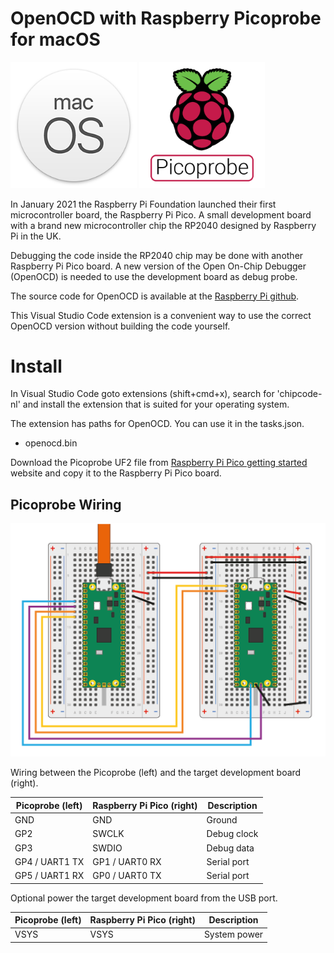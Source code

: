 # OpenOCD with Raspberry Picoprobe for macOS

<div>
<img src="https://raw.githubusercontent.com/chipcode-nl/picoprobe-mac/master/images/macOS.png" alt="macOS" width="40%">
<img src="https://raw.githubusercontent.com/chipcode-nl/picoprobe-mac/master/images/Raspberry_Picoprobe_512.png" alt="Raspberry Picoprobe" width="40%">
</div>

In January 2021 the Raspberry Pi Foundation launched their first microcontroller 
board, the Raspberry Pi Pico. A small development board with a brand new 
microcontroller chip the RP2040 designed by Raspberry Pi in the UK. 

Debugging the code inside the RP2040 chip may be done with another Raspberry Pi 
Pico board. A new version of the Open On-Chip Debugger (OpenOCD) is needed to 
use the development board as debug probe. 

The source code for OpenOCD is available at the 
[Raspberry Pi github](https://github.com/raspberrypi/openocd).

This Visual Studio Code extension is a convenient way to use the correct OpenOCD 
version without building the code yourself.

# Install
In Visual Studio Code goto extensions (shift+cmd+x), search for 'chipcode-nl' and install the extension that is suited for your operating system.

The extension has paths for OpenOCD. You can use it in the tasks.json.

- openocd.bin

Download the Picoprobe UF2 file from 
[Raspberry Pi Pico getting started](https://www.raspberrypi.org/documentation/pico/getting-started/) website 
and copy it to the Raspberry Pi Pico board.

## Picoprobe Wiring
<img src="https://raw.githubusercontent.com/chipcode-nl/picoprobe-mac/master/images/Raspberry_Picoprobe_wiring_512.png" alt="Raspberry Picoprobe wiring">

Wiring between the Picoprobe (left) and the target development board (right).

| Picoprobe (left) | Raspberry Pi Pico (right) | Description  |
|------------------|---------------------------|--------------|
| GND              | GND                       | Ground       |
| GP2              | SWCLK                     | Debug clock  |
| GP3              | SWDIO                     | Debug data   |
| GP4 / UART1 TX   | GP1 / UART0 RX            | Serial port  |
| GP5 / UART1 RX   | GP0 / UART0 TX            | Serial port  |

Optional power the target development board from the USB port.

| Picoprobe (left) | Raspberry Pi Pico (right) | Description  |
|------------------|---------------------------|--------------|
| VSYS             | VSYS                      | System power |
